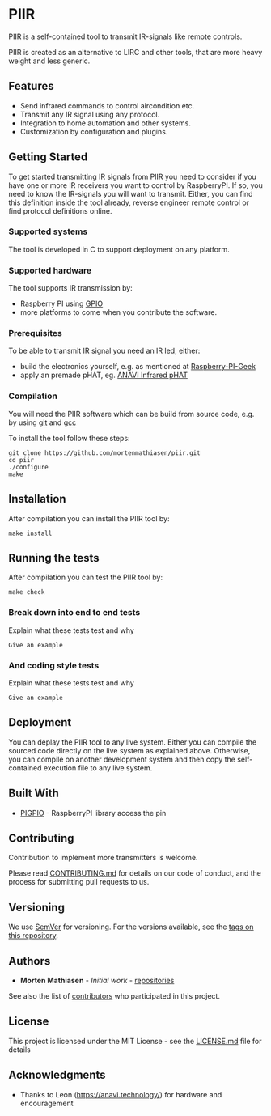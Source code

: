 # PIIR

PIIR is a self-contained tool to transmit IR-signals like remote controls.

PIIR is created as an alternative to LIRC and other tools, that are more heavy weight and less generic.

## Features

- Send infrared commands to control aircondition etc.
- Transmit any IR signal using any protocol.
- Integration to home automation and other systems.
- Customization by configuration and plugins.

## Getting Started

To get started transmitting IR signals from PIIR you need to consider if you have one or more IR receivers you want to control by RaspberryPI. If so, you need to know the IR-signals you will want to transmit. Either, you can find this definition inside the tool already, reverse engineer remote control or find protocol definitions online.

### Supported systems

The tool is developed in C to support deployment on any platform. 

### Supported hardware

The tool supports IR transmission by:
* Raspberry PI using [GPIO](http://abyz.me.uk/rpi/pigpio/)
* more platforms to come when you contribute the software.

### Prerequisites

To be able to transmit IR signal you need an IR led, either:
* build the electronics yourself, e.g. as mentioned at [Raspberry-PI-Geek](https://www.raspberry-pi-geek.com/Archive/2015/10/Raspberry-Pi-IR-remote)
* apply an premade pHAT, eg. [ANAVI Infrared pHAT](https://anavi.technology/)

### Compilation

You will need the PIIR software which can be build from source code, e.g. by using [git](https://git-scm.com/) and [gcc](https://gcc.gnu.org/)

To install the tool follow these steps:
```
git clone https://github.com/mortenmathiasen/piir.git
cd piir
./configure
make
```

## Installation

After compilation you can install the PIIR tool by:
```
make install
```

## Running the tests

After compilation you can test the PIIR tool by:
```
make check
```

### Break down into end to end tests

Explain what these tests test and why

```
Give an example
```

### And coding style tests

Explain what these tests test and why

```
Give an example
```

## Deployment

You can deplay the PIIR tool to any live system. Either you can compile the sourced code directly on the live system as explained above. Otherwise, you can compile on another development system and then copy the self-contained execution file to any live system.

## Built With

* [PIGPIO](http://abyz.me.uk/rpi/pigpio/) - RaspberryPI library access the pin

## Contributing

Contribution to implement more transmitters is welcome.

Please read [CONTRIBUTING.md](https://gist.github.com/PurpleBooth/b24679402957c63ec426) for details on our code of conduct, and the process for submitting pull requests to us.

## Versioning

We use [SemVer](http://semver.org/) for versioning. For the versions available, see the [tags on this repository](https://github.com/your/project/tags). 

## Authors

* **Morten Mathiasen** - *Initial work* - [repositories](https://github.com/mortenmathiasen)

See also the list of [contributors](https://github.com/piir/contributors) who participated in this project.

## License

This project is licensed under the MIT License - see the [LICENSE.md](LICENSE.md) file for details

## Acknowledgments

* Thanks to Leon (https://anavi.technology/) for hardware and encouragement


